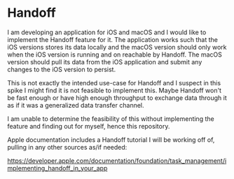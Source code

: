 # Handoff

I am developing an application for iOS and macOS and I would like to implement
the Handoff feature for it. The application works such that the iOS versions
stores its data locally and the macOS version should only work when the iOS
version is running and on reachable by Handoff. The macOS version should pull
its data from the iOS application and submit any changes to the iOS version to
persist.

This is not exactly the intended use-case for Handoff and I suspect in this
spike I might find it is not feasible to implement this. Maybe Handoff won't be
fast enough or have high enough throughput to exchange data through it as if it
was a generalized data transfer channel.

I am unable to determine the feasibility of this without implementing the
feature and finding out for myself, hence this repository.

Apple documentation includes a Handoff tutorial I will be working off of,
pulling in any other sources as/if needed:

https://developer.apple.com/documentation/foundation/task_management/implementing_handoff_in_your_app
